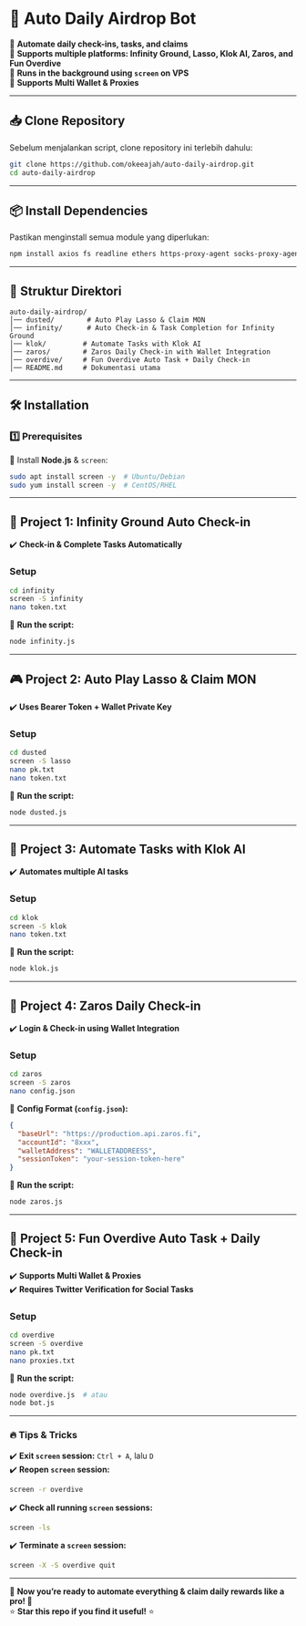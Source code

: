 # 🚀 **Auto Daily Airdrop Bot**  

🔹 **Automate daily check-ins, tasks, and claims**  
🔹 **Supports multiple platforms: Infinity Ground, Lasso, Klok AI, Zaros, and Fun Overdive**  
🔹 **Runs in the background using `screen` on VPS**  
🔹 **Supports Multi Wallet & Proxies**  

---

## 📥 **Clone Repository**  
Sebelum menjalankan script, clone repository ini terlebih dahulu:  

```bash
git clone https://github.com/okeeajah/auto-daily-airdrop.git  
cd auto-daily-airdrop  
```

---

## 📦 **Install Dependencies**  
Pastikan menginstall semua module yang diperlukan:  

```bash
npm install axios fs readline ethers https-proxy-agent socks-proxy-agent chalk@4 node-cron path
```

---

## 📂 **Struktur Direktori**
```
auto-daily-airdrop/
│── dusted/        # Auto Play Lasso & Claim MON
│── infinity/      # Auto Check-in & Task Completion for Infinity Ground
│── klok/         # Automate Tasks with Klok AI
│── zaros/        # Zaros Daily Check-in with Wallet Integration
│── overdive/     # Fun Overdive Auto Task + Daily Check-in
│── README.md     # Dokumentasi utama
```

---

## 🛠️ **Installation**  

### 1️⃣ **Prerequisites**  
💾 Install **Node.js** & `screen`:  

```bash
sudo apt install screen -y  # Ubuntu/Debian  
sudo yum install screen -y  # CentOS/RHEL  
```

---

## 📌 **Project 1: Infinity Ground Auto Check-in**  
✔️ **Check-in & Complete Tasks Automatically**  

### **Setup**
```bash
cd infinity  
screen -S infinity  
nano token.txt  
```
🎯 **Run the script:**  
```bash
node infinity.js  
```

---

## 🎮 **Project 2: Auto Play Lasso & Claim MON**  
✔️ **Uses Bearer Token + Wallet Private Key**  

### **Setup**
```bash
cd dusted  
screen -S lasso  
nano pk.txt  
nano token.txt  
```
🎯 **Run the script:**  
```bash
node dusted.js  
```

---

## 🤖 **Project 3: Automate Tasks with Klok AI**  
✔️ **Automates multiple AI tasks**  

### **Setup**
```bash
cd klok  
screen -S klok  
nano token.txt  
```
🎯 **Run the script:**  
```bash
node klok.js  
```

---

## 💼 **Project 4: Zaros Daily Check-in**  
✔️ **Login & Check-in using Wallet Integration**  

### **Setup**
```bash
cd zaros  
screen -S zaros  
nano config.json  
```

📜 **Config Format (`config.json`):**
```json
{
  "baseUrl": "https://production.api.zaros.fi",
  "accountId": "8xxx",
  "walletAddress": "WALLETADDREESS",
  "sessionToken": "your-session-token-here"
}
```

🎯 **Run the script:**  
```bash
node zaros.js  
```

---

## 🎯 **Project 5: Fun Overdive Auto Task + Daily Check-in**  
✔️ **Supports Multi Wallet & Proxies**  
✔️ **Requires Twitter Verification for Social Tasks**  

### **Setup**
```bash
cd overdive  
screen -S overdive  
nano pk.txt  
nano proxies.txt  
```

🎯 **Run the script:**  
```bash
node overdive.js  # atau  
node bot.js  
```

---

### 🔥 **Tips & Tricks**  
✔️ **Exit `screen` session:** `Ctrl + A`, lalu `D`  
✔️ **Reopen `screen` session:**  
```bash
screen -r overdive  
```
✔️ **Check all running `screen` sessions:**  
```bash
screen -ls  
```
✔️ **Terminate a `screen` session:**  
```bash
screen -X -S overdive quit  
```

---

💎 **Now you’re ready to automate everything & claim daily rewards like a pro! 🚀**  
⭐ **Star this repo if you find it useful!** ⭐
